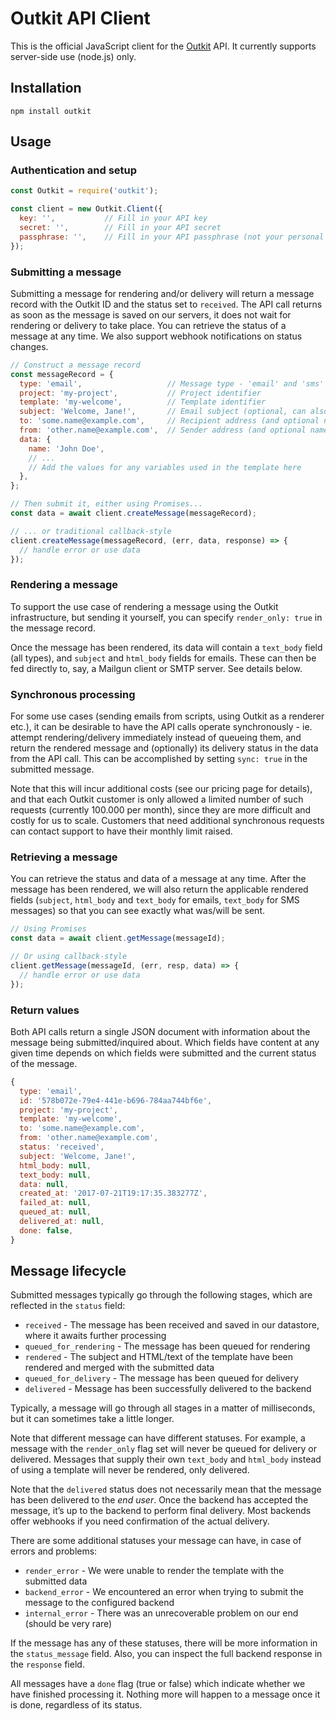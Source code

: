 # Outkit API Client
This is the official JavaScript client for the [Outkit](https://outkit.io/) API. It currently supports server-side use (node.js) only.

## Installation

```
npm install outkit
```

## Usage

### Authentication and setup
```js
const Outkit = require('outkit');

const client = new Outkit.Client({
  key: '',           // Fill in your API key
  secret: '',        // Fill in your API secret
  passphrase: '',    // Fill in your API passphrase (not your personal password)
});
```

### Submitting a message
Submitting a message for rendering and/or delivery will return a message record with the Outkit ID and the status set to `received`. 
The API call returns as soon as the message is saved on our servers, it does not wait for rendering or delivery to take place. You 
can retrieve the status of a message at any time. We also support webhook notifications on status changes.

```js
// Construct a message record
const messageRecord = {
  type: 'email',                   // Message type - 'email' and 'sms' currently supported
  project: 'my-project',           // Project identifier
  template: 'my-welcome',          // Template identifier
  subject: 'Welcome, Jane!',       // Email subject (optional, can also be set in the template or omitted for SMS messages)
  to: 'some.name@example.com',     // Recipient address (and optional name)
  from: 'other.name@example.com',  // Sender address (and optional name)
  data: {
    name: 'John Doe',
    // ...
    // Add the values for any variables used in the template here
  },
};

// Then submit it, either using Promises...
const data = await client.createMessage(messageRecord);

// ... or traditional callback-style
client.createMessage(messageRecord, (err, data, response) => {
  // handle error or use data
});
```

### Rendering a message
To support the use case of rendering a message using the Outkit infrastructure, but sending it yourself, you can specify
`render_only: true` in the message record.

Once the message has been rendered, its data will contain a `text_body` field (all types), and `subject` and `html_body` 
fields for emails. These can then be fed directly to, say, a Mailgun client or SMTP server. See details below.

### Synchronous processing
For some use cases (sending emails from scripts, using Outkit as a renderer etc.), it can be desirable to have the
API calls operate synchronously - ie. attempt rendering/delivery immediately instead of queueing them, and return the 
rendered message and (optionally) its delivery status in the data from the API call. This can be accomplished by setting 
`sync: true` in the submitted message. 

Note that this will incur additional costs (see our pricing page for details), and that each Outkit customer is only allowed 
a limited number of such requests (currently 100.000 per month), since they are more difficult and costly for us to scale.
Customers that need additional synchronous requests can contact support to have their monthly limit raised.


### Retrieving a message
You can retrieve the status and data of a message at any time. After the message has been rendered, we will also return the 
applicable rendered fields (`subject`, `html_body` and `text_body` for emails, `text_body` for SMS messages) so that you 
can see exactly what was/will be sent.

```js
// Using Promises
const data = await client.getMessage(messageId);

// Or using callback-style
client.getMessage(messageId, (err, resp, data) => {
  // handle error or use data
});
```

### Return values
Both API calls return a single JSON document with information about the message being submitted/inquired about. Which fields have 
content at any given time depends on which fields were submitted and the current status of the message.

```js
{
  type: 'email',
  id: '578b072e-79e4-441e-b696-784aa744bf6e',
  project: 'my-project',
  template: 'my-welcome',
  to: 'some.name@example.com',
  from: 'other.name@example.com',
  status: 'received',
  subject: 'Welcome, Jane!',
  html_body: null,
  text_body: null,
  data: null,
  created_at: '2017-07-21T19:17:35.383277Z',
  failed_at: null,
  queued_at: null,
  delivered_at: null,
  done: false,
}
```

## Message lifecycle

Submitted messages typically go through the following stages, which are reflected in the `status` field:

* `received` - The message has been received and saved in our datastore, where it awaits further processing
* `queued_for_rendering` - The message has been queued for rendering
* `rendered` - The subject and HTML/text of the template have been rendered and merged with the submitted data
* `queued_for_delivery` - The message has been queued for delivery
* `delivered` - Message has been successfully delivered to the backend

Typically, a message will go through all stages in a matter of milliseconds, but it can sometimes take a little longer. 

Note that different message can have different statuses. For example, a message with the `render_only` flag set will
never be queued for delivery or delivered. Messages that supply their own `text_body` and `html_body` instead of
using a template will never be rendered, only delivered.

Note that the `delivered` status does not necessarily mean that the message has been delivered to the *end user*. Once the
backend has accepted the message, it’s up to the backend to perform final delivery. Most backends offer webhooks if you 
need confirmation of the actual delivery. 

There are some additional statuses your message can have, in case of errors and problems:

* `render_error` - We were unable to render the template with the submitted data
* `backend_error` - We encountered an error when trying to submit the message to the configured backend
* `internal_error` - There was an unrecoverable problem on our end (should be very rare)

If the message has any of these statuses, there will be more information in the `status_message` field. Also, you
can inspect the full backend response in the `response` field.

All messages have a `done` flag (true or false) which indicate whether we have finished processing it. Nothing more
will happen to a message once it is done, regardless of its status.